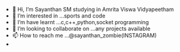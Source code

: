 - 👋 Hi, I’m Sayanthan SM studying in Amrita Viswa Vidyapeetham 
- 👀 I’m interested in ...sports and code
- 🌱 I’m have learnt ...c,c++,python,socket programming
- 💞️ I’m looking to collaborate on ...any projects available
- 📫 How to reach me ...@sayanthan_zombie(INSTAGRAM)
- 




